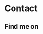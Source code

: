 Contact
=======

Find me on
-------------

<div id="contact-links">
  <a class="card" href="http://www.linkedin.com/profile/view?id=208391836&trk=tab_pro">
    <div class="icon-linkedin-sign"></div>
  </a>
  <a class="card" href="https://github.com/jeremt">
    <div class="icon-github"></div>
  </a>
  <a class="card" href="http://www.facebook.com/taboada.jeremie">
    <div class="icon-facebook-sign"></div>
  </a>
  <a class="card" href="https://plus.google.com/106788167698511705100/posts?tab=XX">
    <div class="icon-google-plus-sign"></div>
  </a>
  <a class="card" href="https://twitter.com/JeremieTaboada">
    <div class="icon-twitter"></div>
  </a>
  <a class="card" href="mailto:taboada.jeremie@gmail.com">
    <div class="icon-envelope-alt"></div>
  </a>
</div>